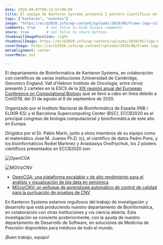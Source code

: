 ```yaml
---
date: 2020-09-07T00:14:57+00:00
title: El equipo de Kanteron Systems presenta 2 pósters científicos en el congreso anual ECCB
tags: ["kanteron", "eventos"]
image: "https://eccb2020.info/wp-content/uploads/2020/06/Frame-logo-v2-2.png"
comments: true     # set false to hide Disqus comments
share: true        # set false to share buttons
thumbnailImagePosition: right
thumbnailImage: https://eccb2020.info/wp-content/uploads/2020/05/logo-ECCB-2020-v2.png
coverImage: https://eccb2020.info/wp-content/uploads/2020/06/Frame-logo-v2-2.png
metaAlignment: center
coverMeta: out

---
```


El departamento de Bioinformática de Kanteron Systems, en colaboración con científicos de varias instituciones (Universidad de Cambridge, Genomics England, Vall d'Hebron Instituto de Oncología, entre otros) presentó 2 carteles en la ESCS de la [XIX reunión anual del European Conference on Computational Biology](https://eccb2020.info/) que se llevó a cabo en línea debido a CoViD19, del 31 de agosto al 8 de septiembre de 2020.

<!--more-->

Organizado por el Instituto Nacional de Bioinformática de España (INB / ELIXIR-ES) y el Barcelona Supercomputing Center (BSC), ECCB2020 es el principal congreso de biología computacional y bioinformática de este año en Europa.

Dirigidos por el Dr. Pablo Marín, junto a otros miembros de su equipo como el matemático Jose M. Juanes Ph.D. (c), el científico de datos Pedro Pons, y los bioinformáticos Rodiel Martinez y Anastasiya Onofriychuk, los 2 pósters científicos presentados en ECCB2020 son:

![OpenCGA](https://res.cloudinary.com/jcortell/image/upload/c_scale,w_431/v1599566589/Documents/OpenCGA.png)

![MGVizCNV](https://res.cloudinary.com/jcortell/image/upload/c_scale,w_431/v1599566589/Documents/MGVizCNV.png)

* [OpenCGA: una plataforma escalable y de alto rendimiento para el análisis y visualización de big data en genómica](https://figshare.com/articles/poster/OpenCGA_a_scalable_and_high-performance_platform_for_big_data_analysis_and_visualisation_in_genomics/12895910)
* [MGvizCNV: un enfoque de aprendizaje automático de control de calidad para la puntuación de pruebas de CNV](https://figshare.com/articles/poster/MGvizCNV_a_QC_Machine_Learning_approach_for_CNV_evidence_scoring/12895778)

En Kanteron Systems estamos orgullosos del trabajo de investigación y desarrollo que está produciendo nuestro departamento de Bioinformática, en colaboración con otras instituciones y via ciencia abierta. Esta investigación se convierte posteriormente, con la ayuda de nuestro departamento de Desarrollo de Software, en soluciones de Medicina de Precisión disponibles para médicos de todo el mundo.

¡Buen trabajo, equipo!
